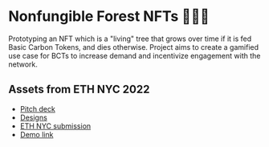 # Nonfungible Forest NFTs 🌳🌳🌳
Prototyping an NFT which is a "living" tree that grows over time if it is fed Basic Carbon Tokens, and dies otherwise.
Project aims to create a gamified use case for BCTs to increase demand and incentivize engagement with the network.

## Assets from ETH NYC 2022
- [Pitch deck](https://docs.google.com/presentation/d/1nNNm-6Zp3s13XCgGRXW07Bdn0n4ZoY0WAqY5z1-aTmU/edit#slide=id.p1)
- [Designs](https://www.figma.com/file/sUOmtDmK4G1EKx8YiPWVNN/Nonfungible-forest?node-id=0%3A1)
- [ETH NYC submission](https://dev.to/mikleens/web3-developer-advocacy-2ge)
- [Demo link](nonfungible-forest-eth-nyc.surge.sh)

